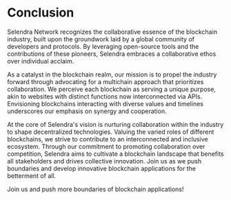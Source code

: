 # Conclusion

Selendra Network recognizes the collaborative essence of the blockchain industry, built upon the groundwork laid by a global community of developers and protocols. By leveraging open-source tools and the contributions of these pioneers, Selendra embraces a collaborative ethos over individual acclaim.

As a catalyst in the blockchain realm, our mission is to propel the industry forward through advocating for a multichain approach that prioritizes collaboration. We perceive each blockchain as serving a unique purpose, akin to websites with distinct functions now interconnected via APIs. Envisioning blockchains interacting with diverse values and timelines underscores our emphasis on synergy and cooperation.

At the core of Selendra's vision is nurturing collaboration within the industry to shape decentralized technologies. Valuing the varied roles of different blockchains, we strive to contribute to an interconnected and inclusive ecosystem. Through our commitment to promoting collaboration over competition, Selendra aims to cultivate a blockchain landscape that benefits all stakeholders and drives collective innovation. Join us as we push boundaries and develop innovative blockchain applications for the betterment of all.

Join us and push more boundaries of blockchain applications!
